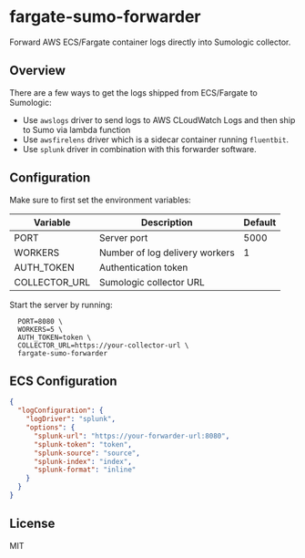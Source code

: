 # fargate-sumo-forwarder

Forward AWS ECS/Fargate container logs directly into Sumologic collector.

## Overview

There are a few ways to get the logs shipped from ECS/Fargate to Sumologic:

- Use `awslogs` driver to send logs to AWS CLoudWatch Logs and then ship to Sumo via lambda function
- Use `awsfirelens` driver which is a sidecar container running `fluentbit`. 
- Use `splunk` driver in combination with this forwarder software.

## Configuration

Make sure to first set the environment variables:

| Variable      | Description                    | Default |
|---------------|--------------------------------|---------|
| PORT          | Server port                    | 5000    |
| WORKERS       | Number of log delivery workers | 1       |
| AUTH_TOKEN    | Authentication token           |         |
| COLLECTOR_URL | Sumologic collector URL        |         |

Start the server by running: 

```
  PORT=8080 \
  WORKERS=5 \
  AUTH_TOKEN=token \
  COLLECTOR_URL=https://your-collector-url \
  fargate-sumo-forwarder
```

## ECS Configuration

```json
{
  "logConfiguration": {
    "logDriver": "splunk",
    "options": {
      "splunk-url": "https://your-forwarder-url:8080",
      "splunk-token": "token",
      "splunk-source": "source",
      "splunk-index": "index",
      "splunk-format": "inline"
    }
  }
}
```

## License

MIT